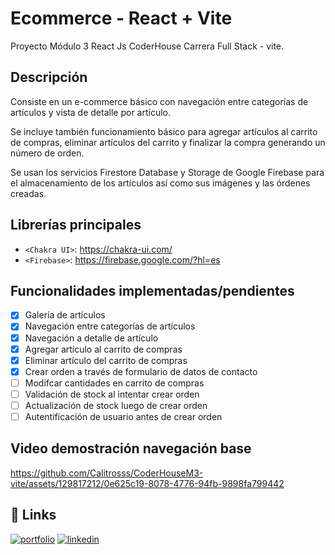 # Ecommerce - React + Vite

Proyecto Módulo 3 React Js CoderHouse Carrera Full Stack - vite.

## Descripción

Consiste en un e-commerce básico con navegación entre categorías de artículos y vista de detalle por artículo.

Se incluye también funcionamiento básico para agregar artículos al carrito de compras, eliminar artículos del carrito y finalizar la compra generando un número de orden.

Se usan los servicios Firestore Database y Storage de Google Firebase para el almacenamiento de los artículos así como sus imágenes y las órdenes creadas.

## Librerías principales

- `<Chakra UI>`: <https://chakra-ui.com/>
- `<Firebase>`: <https://firebase.google.com/?hl=es>

## Funcionalidades implementadas/pendientes

- [x] Galería de artículos
- [x] Navegación entre categorías de artículos
- [x] Navegación a detalle de artículo
- [x] Agregar artículo al carrito de compras
- [x] Eliminar artículo del carrito de compras
- [x] Crear orden a través de formulario de datos de contacto
- [ ] Modifcar cantidades en carrito de compras
- [ ] Validación de stock al intentar crear orden
- [ ] Actualización de stock luego de crear orden
- [ ] Autentificación de usuario antes de crear orden

## Video demostración navegación base

<https://github.com/Calitrosss/CoderHouseM3-vite/assets/129817212/0e625c19-8078-4776-94fb-9898fa799442>

## 🔗 Links

[![portfolio](https://img.shields.io/badge/GitHub-000?style=for-the-badge&logo=github)](https://github.com/Calitrosss)
[![linkedin](https://img.shields.io/badge/linkedin-0A66C2?style=for-the-badge&logo=linkedin&logoColor=white)](https://www.linkedin.com/in/carlos-vivas-a81a3836/)
